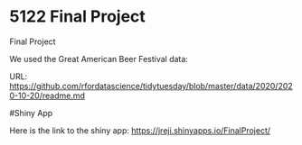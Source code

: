 # 5122 Final Project
Final Project 

We used the Great American Beer Festival data:

URL: https://github.com/rfordatascience/tidytuesday/blob/master/data/2020/2020-10-20/readme.md


#Shiny App

Here is the link to the shiny app: https://jreji.shinyapps.io/FinalProject/
